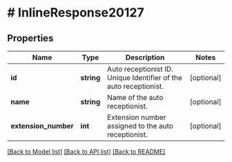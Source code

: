 # # InlineResponse20127

## Properties

Name | Type | Description | Notes
------------ | ------------- | ------------- | -------------
**id** | **string** | Auto receptionist ID. Unique Identifier of the auto receptionist. | [optional] 
**name** | **string** | Name of the auto receptionist. | [optional] 
**extension_number** | **int** | Extension number assigned to the auto receptionist. | [optional] 

[[Back to Model list]](../../README.md#documentation-for-models) [[Back to API list]](../../README.md#documentation-for-api-endpoints) [[Back to README]](../../README.md)



